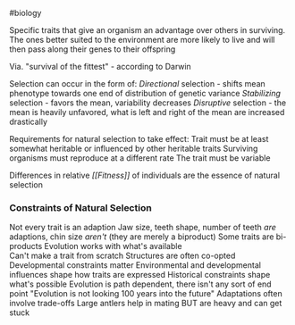 #biology 

Specific traits that give an organism an advantage over others in surviving. The ones better suited to the environment are more likely to live and will then pass along their genes to their offspring

Via. "survival of the fittest" - according to Darwin

Selection can occur in the form of:
	*Directional* selection - shifts mean phenotype towards one end of distribution of genetic variance
	*Stabilizing* selection - favors the mean, variability decreases
	*Disruptive* selection - the mean is heavily unfavored, what is left and right of the mean are increased drastically

Requirements for natural selection to take effect:
	Trait must be at least somewhat heritable or influenced by other heritable traits
	Surviving organisms must reproduce at a different rate
	The trait must be variable

Differences in relative *[[Fitness]]* of individuals are the essence of natural selection

### Constraints of Natural Selection
Not every trait is an adaption
	Jaw size, teeth shape, number of teeth *are* adaptions, chin size *aren't* (they are merely a biproduct)
	Some traits are bi-products
Evolution works with what's available	
	Can't make a trait from scratch
Structures are often co-opted
Developmental constraints matter
	Environmental and developmental influences shape how traits are expressed
Historical constraints shape what's possible
	Evolution is path dependent, there isn't any sort of end point
	"Evolution is not looking 100 years into the future"
Adaptations often involve trade-offs
	Large antlers help in mating BUT are heavy and can get stuck

